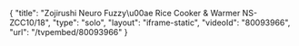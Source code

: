 {
    "title": "Zojirushi Neuro Fuzzy\u00ae Rice Cooker & Warmer NS-ZCC10\/18",
    "type": "solo",
    "layout": "iframe-static",
    "videoId": "80093966",
    "url": "\/tvpembed\/80093966"
}